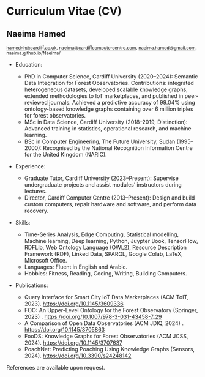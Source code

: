 # Curriculum Vitae (CV)
  
## Naeima Hamed   
<sub>hamednh@cardiff.ac.uk, naeima@cardiffcomputercentre.com, naeima.hamed@gmail.com, naeima.github.io/Naeima/</sub>

- Education:
    - PhD in Computer Science, Cardiff University (2020–2024): Semantic Data Integration for Forest Observatories. Contributions: integrated heterogeneous datasets, developed scalable knowledge graphs, extended methodologies to IoT marketplaces, and published in peer-reviewed journals. Achieved a predictive accuracy of 99.04% using ontology-based knowledge graphs containing over 6 million triples for forest observatories.
    - MSc in Data Science, Cardiff University (2018–2019, Distinction): Advanced training in statistics, operational research, and machine learning.
    - BSc in Computer Engineering, The Future University, Sudan (1995–2000): Recognised by  the National Recognition Information Centre for the United Kingdom (NARIC).

- Experience:
    - Graduate Tutor, Cardiff University (2023–Present): Supervise undergraduate projects and assist modules’ instructors during lectures.
    - Director, Cardiff Computer Centre (2013–Present): Design and build custom computers, repair hardware and software, and perform data recovery.

- Skills: 
    - Time-Series Analysis, Edge Computing, Statistical modelling, Machine learning, Deep learning, Python, Juypter Book, TensorFlow,  RDFLib, Web Ontology Language (OWL2), Resource Description Framework (RDF), Linked Data, SPARQL, Google Colab, LaTeX, Microsoft Office.
    - Languages: Fluent in English and Arabic.
    - Hobbies: Fitness, Reading, Coding, Writing, Building Computers.

- Publications:
    - Query Interface for Smart City IoT Data Marketplaces (ACM ToIT, 2023). https://doi.org/10.1145/3609336
    - FOO: An Upper-Level Ontology for the Forest Observatory (Springer, 2023) . https://doi.org/10.1007/978-3-031-43458-7_29
    - A Comparison of Open Data Observatories (ACM JDIQ, 2024) . https://doi.org/10.1145/3705863
    - FooDS: Knowledge Graphs for Forest Observatories (ACM JCSS, 2024). https://doi.org/10.1145/3707637
    - PoachNet: Predicting Poaching Using Knowledge Graphs (Sensors, 2024). https://doi.org/10.3390/s24248142

References are available upon request.
